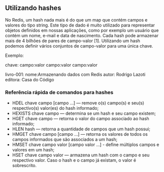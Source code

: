 ## Utilizando hashes

No Redis, um hash nada mais é do que um map que contém campos e valores do tipo string. Este tipo de dado é muito utilizado para representar objetos
definidos em nossas aplicações, como por exemplo um usuário que contém um nome, e-mail e data de nascimento. Cada hash pode armazenar mais de
4 bilhões de pares de campo-valor [1]. Utilizando um hash podemos definir vários conjuntos de campo-valor
para uma única chave.

Exemplo: 

chave:  campo:valor
        campo:valor
        campo:valor
        
        
livro-001:  nome:Armazenando dados com Redis
            autor: Rodrigo Lazoti
            editora: Casa do Código
        
### Referência rápida de comandos para hashes

- HDEL chave campo [campo ...] — remove o(s) campo(s) e seu(s) respectivo(s) valor(es) do hash informado;
- HEXISTS chave campo — determina se um hash e seu campo existem;
- HGET chave campo — retorna o valor do campo associado ao hash informado;
- HLEN hash — retorna a quantidade de campos que um hash possui;
- HMGET chave campo [campo ...] — retorna os valores de todos os campos informados que são associados a um hash;
- HMSET chave campo valor [campo valor ...] - define múltiplos campos e valores em um hash;
- HSET chave campo valor — armazena um hash com o campo e seu respectivo valor. Caso o hash e o campo já existam, o valor é sobrescrito.

             